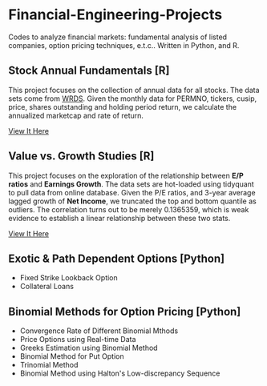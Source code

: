 # Financial-Engineering-Projects
Codes to analyze financial markets: fundamental analysis of listed companies, option pricing techniques, e.t.c.. Written in Python, and R.
## Stock Annual Fundamentals [R]
This project focuses on the collection of annual data for all stocks. The data sets come from [WRDS](https://wrds-web.wharton.upenn.edu/wrds/). Given the monthly data for PERMNO, tickers, cusip, price, shares outstanding and holding period return, we calculate the annualized marketcap and rate of return.

[View It Here](https://cdn.rawgit.com/luoao0417/Financial-Engineering-Projects/39bab55d/annual%20fundamentals%20data/hw3.html)

## Value vs. Growth Studies [R]
This project focuses on the exploration of the relationship between **E/P ratios** and **Earnings Growth**. The data sets are hot-loaded using tidyquant to pull data from online database. Given the P/E ratios, and 3-year average lagged growth of **Net Income**, we truncated the top and bottom quantile as outliers. The correlation turns out to be merely 0.1365359, which is weak evidence to establish a linear relationship between these two stats.

[View It Here](https://cdn.rawgit.com/luoao0417/Financial-Engineering-Projects/ddf9adde/Value%20vs%20Growth/hw6.html)

## Exotic & Path Dependent Options [Python]
* Fixed Strike Lookback Option
* Collateral Loans

## Binomial Methods for Option Pricing [Python]
* Convergence Rate of Different Binomial Mthods
* Price Options using Real-time Data
* Greeks Estimation using Binomial Method
* Binomial Method for Put Option
* Trinomial Method
* Binomial Method using Halton's Low-discrepancy Sequence
